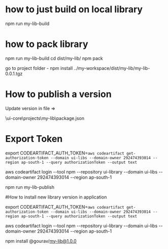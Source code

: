 # how to just build on local library 

npm run my-lib-build


# how to pack library

npm run my-lib-build
cd dist/my-lib/
npm pack

go to project folder - 
npm install ../my-workspace/dist/my-lib/my-lib-0.0.1.tgz


# How to publish a version

Update version in file => 

\ui-core\projects\my-lib\package.json


# Export Token
export CODEARTIFACT_AUTH_TOKEN=`aws codeartifact get-authorization-token --domain ui-libs --domain-owner 292474393014 --region ap-south-1 --query authorizationToken --output text`

aws codeartifact login --tool npm --repository ui-library --domain ui-libs --domain-owner 292474393014 --region ap-south-1


npm run my-lib-publish


#How to install new library version in application 

export CODEARTIFACT_AUTH_TOKEN=`aws codeartifact get-authorization-token --domain ui-libs --domain-owner 292474393014 --region ap-south-1 --query authorizationToken --output text`

aws codeartifact login --tool npm --repository ui-library --domain ui-libs --domain-owner 292474393014 --region ap-south-1

npm install  @gourav/my-lib@1.0.0


